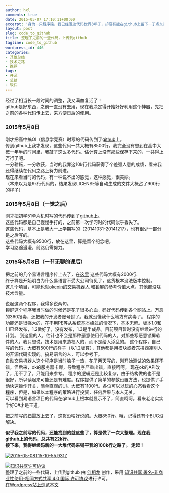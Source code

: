 ```yaml
---
author: hxl
comments: true
date: 2015-05-07 17:10:11+00:00
excerpt: '身为一只程序猿，我已经混迹代码世界3年了，却没有能在github上留下一丁点东西，这种事简直不能忍。加之最近受了刺激，我决定马上完成我的github计划。'
layout: post
slug: code_to_github
title: 整理了之前的一些代码，上传到github
tagline: code_to_github
wordpress_id: 446
categories:
- 其他总结
- 技术之路
- 推荐
tags:
- 开源
- 总结
- 软件
---
```


经过了相当长一段时间的调整，我又满血复活了！  
github是好东西，之前一直没有去用，现在我决定得开始好好利用这个神器，先把之前的各种代码传上去，来方便日后的使用。  

### 2015年5月8日
刚才把高中搞OI（信息学竞赛）时写的代码传到了[github](https://github.com/hxl9654/OI)上。  
传到github上我才发现，这些代码一共大概有8500行。我完全没有想到在高中大概一年半的时间里，我敲了这么多代码。估计算上没有那些保存下来的，一共得上万行了吧。  
一分耕耘，一分收获，当时的我靠这10k行代码获得了个差强人意的成绩，看来我还得继续在代码之路上努力前进。   
现在来看当时的代码，有一种说不出的感觉，这种感觉，很美妙。  
（本来以为是9k行代码的，结果发现LICENSE等自动生成的文件大概占了900行的样子）  

### 2015年5月8日（一觉之后）
刚才把初学51单片机时写的代码传到了[github](https://github.com/hxl9654/C51_Study)上。  
这些代码都是自己慢慢手打的，之前第一次学习时的代码似乎丢失了。  
这些代码，基本上是我大一上学期写的（20141031-20141217），也有很少一部分是之后写的。  
这些代码大概有9500行，放在这里，算是留个纪念吧。  
学习路途漫漫，前路仍需努力。  

### 2015年5月8日（一节无聊的课后）
把之前的几个易语言程序传上去了，在[这里](https://github.com/hxl9654/e_program)
这些代码大概有2000行.  
终于算是开始明白为什么易语言不受大公司待见了，这货根本没法版本控制。  
这几个项目，可能也就[okcoin的交易机器人](https://github.com/hxl9654/e_program/tree/master/okcoin%E8%87%AA%E5%8A%A8%E4%BA%A4%E6%98%93%E6%9C%BA%E5%99%A8%E4%BA%BA) 和[锁屏](https://github.com/hxl9654/e_program/tree/master/%E9%94%81%E5%B1%8F)的参考价值大点，其他都没啥技术含量。  

说起这两个程序，我得多说两句。  
锁屏这个程序我当时做的时候还是花了很多心血，码好代码传到各个网站上。万恶的360报毒，还把我的开发者账号封了。我就没懂我什么地方有病毒了。 程序的功能还是很强大的，在不用PE等从系统基本绕过的情况下，基本无解。版本1.0和1.1已经发布，1.2做好了，没有发布，1.3是半成品。目前项目暂时没有继续进行的计划。 到这里的人，估计也不会是那种恶意使用代码的人。对那些写恶意锁屏软件的人，我只想说，技术是用来造福人的，而不是给人添乱的。 这个程序，自己写的代码，大概有500行的样子（以1.2版算），其他都是用模块或者东拼西凑别人的开源代码实现的。搞易语言的人，可以参考下。  
自动交易机器人这个程序是当时脑子一热，花了两天写的，刚开始测试的效果还不错，但后来，ok的服务器卡爆，导致程序严重出错，直接呵呵。 现在ok的API改了，用不了了，只能用来参考。  程序的逻辑还是比较复杂，由于结构做的也不是很好，所以读起来可能还是有难度。程序提供了简单的参数设置方法，也提供了手动快速操作开关，简单直观的UI。大概有1100行。各位可以以玩的心态看看这个程序，但是，如果以本程序的策略进行投资，任何后果与本人无关。  
可以看到易语言项目的代码在github上根本就显示不了，简直呵呵。看来老老实实学好C#才是王道。  

把之前写的[扫雷](https://github.com/hxl9654/Mine-sweeping)放上去了，这货没啥好说的。大概850行。哦，记得还有个BUG没解决。  

**似乎我之前写的代码，还能找到的就这些了，算是做了一次大整理。现在我github上的代码，总共有22k行。  
接下来，我得继续码新的一大堆代码来铺平我的100k行之路了。
走起！**  

[![2015-05-08T15-10-55.931Z](https://tec.hxlxz.com/wp-content/uploads/2015/05/2015-05-08T15-10-55.931Z.png)](https://tec.hxlxz.com/wp-content/uploads/2015/05/2015-05-08T15-10-55.931Z.png)  

[![知识共享许可协议](https://i.creativecommons.org/l/by-nc-sa/4.0/88x31.png)](http://creativecommons.org/licenses/by-nc-sa/4.0/)   
整理了之前的一些代码，上传到github 由 [何相龙]() 创作，采用 [知识共享 署名-非商业性使用-相同方式共享 4.0 国际 许可协议](http://creativecommons.org/licenses/by-nc-sa/4.0/)进行许可。  
[在Wordpress站上浏览本文](https://tec.hxlxz.com/?p=446)
